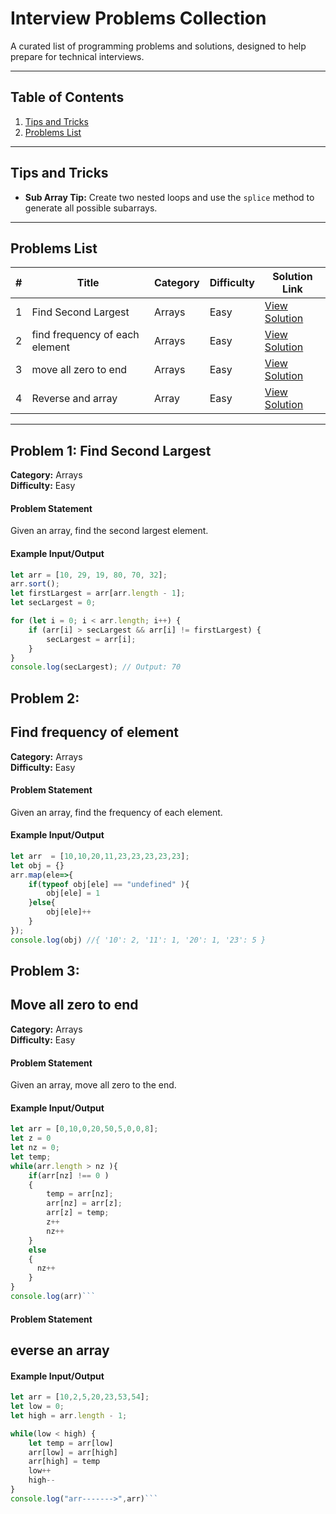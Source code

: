 # Interview Problems Collection

A curated list of programming problems and solutions, designed to help prepare for technical interviews.  

---

## Table of Contents
1. [Tips and Tricks](#tips-and-tricks)
2. [Problems List](#problems-list)

---

## Tips and Tricks

- **Sub Array Tip:** Create two nested loops and use the `splice` method to generate all possible subarrays.

---

## Problems List

| #   | Title                          | Category       | Difficulty | Solution Link            |
|-----|--------------------------------|----------------|------------|--------------------------|
| 1   | Find Second Largest            | Arrays         | Easy       | [View Solution](#find-second-largest)|
| 2   | find frequency of each element | Arrays         | Easy       | [View Solution](#Find-frequency-of-element)|
| 3   | move all zero to end           | Arrays         | Easy       | [View Solution](#Move-all-zero-to-end)|
| 4   | Reverse and array              | Array          | Easy       | [View Solution](#Reverse-an-array)|
---

## Problem 1: Find Second Largest

**Category:** Arrays  
**Difficulty:** Easy  

#### Problem Statement  
Given an array, find the second largest element.  

#### Example Input/Output  
```javascript
let arr = [10, 29, 19, 80, 70, 32];
arr.sort();
let firstLargest = arr[arr.length - 1];
let secLargest = 0;

for (let i = 0; i < arr.length; i++) {
    if (arr[i] > secLargest && arr[i] != firstLargest) {
        secLargest = arr[i];
    }
}
console.log(secLargest); // Output: 70
```

## Problem 2:
## Find frequency of element
**Category:** Arrays  
**Difficulty:** Easy  

#### Problem Statement  
Given an array, find the frequency of each element.  

#### Example Input/Output  
```javascript
let arr  = [10,10,20,11,23,23,23,23,23];
let obj = {}
arr.map(ele=>{
    if(typeof obj[ele] == "undefined" ){
        obj[ele] = 1
    }else{
        obj[ele]++
    }
});
console.log(obj) //{ '10': 2, '11': 1, '20': 1, '23': 5 }
```

## Problem 3:
## Move all zero to end
**Category:** Arrays  
**Difficulty:** Easy  

#### Problem Statement  
Given an array, move all zero to the end.  

#### Example Input/Output  
```javascript
let arr = [0,10,0,20,50,5,0,0,8];
let z = 0
let nz = 0;
let temp;
while(arr.length > nz ){
    if(arr[nz] !== 0 )
    {
        temp = arr[nz]; 
        arr[nz] = arr[z];
        arr[z] = temp;
        z++
        nz++
    }
    else
    {
      nz++
    }
}
console.log(arr)```

```
#### Problem Statement  
## everse an array

#### Example Input/Output  
```javascript
let arr = [10,2,5,20,23,53,54];
let low = 0;
let high = arr.length - 1;

while(low < high) {
    let temp = arr[low]
    arr[low] = arr[high]
    arr[high] = temp
    low++
    high--
}
console.log("arr------->",arr)```


